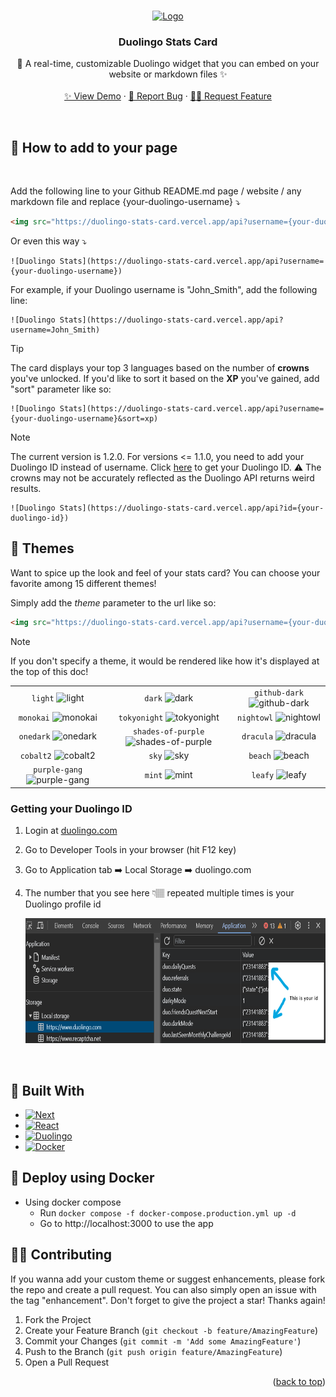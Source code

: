 <a username="readme-top"></a>
<!-- PROJECT LOGO -->
<br />
<div align="center">
  <a href="https://github.com/KevzPeter/Duolingo-Stats-Card">
    <img src="https://duolingo-stats-card.vercel.app/api?username=Kevin_Peter&sort=xp" alt="Logo">
  </a>

  <h3 align="center">Duolingo Stats Card</h3>

  <p align="center">
    🦉 A real-time, customizable Duolingo widget that you can embed on your website or markdown files ✨
    <br />
    <br />
    <a href="https://duolingo-stats-card.vercel.app/">✨ View Demo</a>
    ·
    <a href="https://github.com/KevzPeter/duolingo-stats-card/issues">🐛 Report Bug</a>
    ·
    <a href="https://github.com/KevzPeter/duolingo-stats-card/issues">💁🏽 Request Feature</a>
  </p>
</div>

<br />

## 🚀 How to add to your page 
<br/>

Add the following line to your Github README.md page / website / any markdown file and replace {your-duolingo-username} ⤵️

```html
<img src="https://duolingo-stats-card.vercel.app/api?username={your-duolingo-username}" alt="Duolingo Stats"/>
```
 
Or even this way ⤵️

```mark
![Duolingo Stats](https://duolingo-stats-card.vercel.app/api?username={your-duolingo-username})
```

For example, if your Duolingo username is "John_Smith", add the following line:

```mark
![Duolingo Stats](https://duolingo-stats-card.vercel.app/api?username=John_Smith)
```

> [!TIP] 
> The card displays your top 3 languages based on the number of **crowns** you've unlocked. 
> If you'd like to sort it based on the **XP** you've gained, add "sort" parameter like so:
> ```mark
> ![Duolingo Stats](https://duolingo-stats-card.vercel.app/api?username={your-duolingo-username}&sort=xp)
> ```


> [!NOTE]
> The current version is 1.2.0. For versions <= 1.1.0, you need to add your Duolingo ID instead of username. Click [here](#getting-your-duolingo-id) to get your Duolingo ID. 
> ⚠️ The crowns may not be accurately reflected as the Duolingo API returns weird results.
> ```mark
> ![Duolingo Stats](https://duolingo-stats-card.vercel.app/api?id={your-duolingo-id})
> ```

## 🎨 Themes

Want to spice up the look and feel of your stats card?
You can choose your favorite among 15 different themes!

Simply add the *theme* parameter to the url like so:

```html
<img src="https://duolingo-stats-card.vercel.app/api?username={your-duolingo-username}&theme={your-theme}" alt="Duolingo Stats"/>
```

> [!NOTE]
> If you don't specify a theme, it would be rendered like how it's displayed at the top of this doc!

| | | |
| :--: | :--: | :--: |
| `light` ![light][light] | `dark` ![dark][dark] | `github-dark` ![github-dark][github-dark] |
| `monokai` ![monokai][monokai] | `tokyonight` ![tokyonight][tokyonight] | `nightowl` ![nightowl][nightowl] |
| `onedark` ![onedark][onedark] | `shades-of-purple` ![shades-of-purple][shades-of-purple] | `dracula` ![dracula][dracula] |
| `cobalt2` ![cobalt2][cobalt2] | `sky` ![sky][sky] | `beach` ![beach][beach] |
| `purple-gang` ![purple-gang][purple-gang] | `mint` ![mint][mint] | `leafy` ![leafy][leafy] |

[light]: https://duolingo-stats-card.vercel.app/api?username=Kevin_Peter&theme=light
[dark]: https://duolingo-stats-card.vercel.app/api?username=Kevin_Peter&theme=dark
[github-dark]: https://duolingo-stats-card.vercel.app/api?username=Kevin_Peter&theme=github-dark
[monokai]: https://duolingo-stats-card.vercel.app/api?username=Kevin_Peter&theme=monokai
[tokyonight]: https://duolingo-stats-card.vercel.app/api?username=Kevin_Peter&theme=tokyonight
[nightowl]: https://duolingo-stats-card.vercel.app/api?username=Kevin_Peter&theme=nightowl
[onedark]: https://duolingo-stats-card.vercel.app/api?username=Kevin_Peter&theme=onedark
[shades-of-purple]: https://duolingo-stats-card.vercel.app/api?username=Kevin_Peter&theme=shades-of-purple
[dracula]: https://duolingo-stats-card.vercel.app/api?username=Kevin_Peter&theme=dracula
[cobalt2]: https://duolingo-stats-card.vercel.app/api?username=Kevin_Peter&theme=cobalt2
[sky]: https://duolingo-stats-card.vercel.app/api?username=Kevin_Peter&theme=sky
[beach]: https://duolingo-stats-card.vercel.app/api?username=Kevin_Peter&theme=beach
[purple-gang]: https://duolingo-stats-card.vercel.app/api?username=Kevin_Peter&theme=purple-gang
[mint]: https://duolingo-stats-card.vercel.app/api?username=Kevin_Peter&theme=mint
[leafy]: https://duolingo-stats-card.vercel.app/api?username=Kevin_Peter&theme=leafy


### Getting your Duolingo ID

1. Login at [duolingo.com](duolingo.com)
2. Go to Developer Tools in your browser (hit F12 key)
3. Go to Application tab ➡️ Local Storage ➡️ duolingo.com
4. The number that you see here 👇🏽 repeated multiple times is your Duolingo profile id

   <img src="media/devtools.png" alt="Devtools" height="200" width="697">

<br />


<!-- BUILT WITH -->
## 🔧 Built With

* [![Next][Next.js]][Next-url]
* [![React][React.js]][React-url]
* [![Duolingo][Duolingo]][Duolingo-url]
* [![Docker][Docker]][Docker-url]

<!--DEPLOYMENT-->
## 🐋 Deploy using Docker
- Using docker compose
  * Run `docker compose -f docker-compose.production.yml up -d`
  * Go to http://localhost:3000 to use the app

<!-- CONTRIBUTING -->
## 🙌🏼 Contributing

If you wanna add your custom theme or suggest enhancements, please fork the repo and create a pull request. You can also simply open an issue with the tag "enhancement".
Don't forget to give the project a star! Thanks again!

1. Fork the Project
2. Create your Feature Branch (`git checkout -b feature/AmazingFeature`)
3. Commit your Changes (`git commit -m 'Add some AmazingFeature'`)
4. Push to the Branch (`git push origin feature/AmazingFeature`)
5. Open a Pull Request

<p align="right">(<a href="#readme-top">back to top</a>)</p>


<!-- MARKDOWN LINKS & IMAGES -->
<!-- https://www.markdownguide.org/basic-syntax/#reference-style-links -->
[contributors-shield]: https://img.shields.io/github/contributors/othneildrew/Best-README-Template.svg?style=for-the-badge
[contributors-url]: https://github.com/othneildrew/Best-README-Template/graphs/contributors
[forks-shield]: https://img.shields.io/github/forks/othneildrew/Best-README-Template.svg?style=for-the-badge
[forks-url]: https://github.com/othneildrew/Best-README-Template/network/members
[stars-shield]: https://img.shields.io/github/stars/othneildrew/Best-README-Template.svg?style=for-the-badge
[stars-url]: https://github.com/othneildrew/Best-README-Template/stargazers
[issues-shield]: https://img.shields.io/github/issues/othneildrew/Best-README-Template.svg?style=for-the-badge
[issues-url]: https://github.com/othneildrew/Best-README-Template/issues
[license-shield]: https://img.shields.io/github/license/othneildrew/Best-README-Template.svg?style=for-the-badge
[license-url]: https://github.com/othneildrew/Best-README-Template/blob/master/LICENSE.txt
[linkedin-url]: https://linkedin.com/in/othneildrew
[product-screenshot]: images/screenshot.png
[Next.js]: https://img.shields.io/badge/next.js-000000?style=for-the-badge&logo=nextdotjs&logoColor=white
[Next-url]: https://nextjs.org/
[React.js]: https://img.shields.io/badge/React-20232A?style=for-the-badge&logo=react&logoColor=61DAFB
[React-url]: https://reactjs.org/
[Docker]: https://img.shields.io/badge/docker-%230db7ed.svg?style=for-the-badge&logo=docker&logoColor=white
[Docker-url]: https://docker.com/
[Duolingo]: https://img.shields.io/badge/Duolingo-%234DC730.svg?style=for-the-badge&logo=Duolingo&logoColor=white
[Duolingo-url]: https://duolingo.com/
